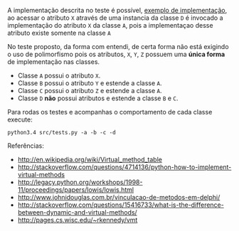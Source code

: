 A implementação descrita no teste é possível, [exemplo de implementação](https://github.com/johnidm/interview-tests/blob/master/test-two/src/main.py), ao acessar o atributo `X` através de uma instancia da classe `D` é invocado a implementação do atributo `X` da classe `A`, pois a implementaçao desse atributo existe somente na classe `A`

No teste proposto, da forma com entendi, de certa forma não está exigindo o uso de polimorfismo pois os atributos, `X`, `Y`, `Z`  possuem uma **única forma** de implementação nas classes.

* Classe `A` possui o atributo `X`.
* Classe `B` possui o atributo `Y` e estende a classe `A`.
* Classe `C` possui o atributo `Z` e estende a classe `A`.
* Classe `D` **não** possui atributos e estende a classe `B` e `C`.

Para rodas os testes e acompanhas o comportamento de cada classe execute:
```
python3.4 src/tests.py -a -b -c -d
```
Referências:
* http://en.wikipedia.org/wiki/Virtual_method_table
* http://stackoverflow.com/questions/4714136/python-how-to-implement-virtual-methods
* http://legacy.python.org/workshops/1998-11/proceedings/papers/lowis/lowis.html
* http://www.johnidouglas.com.br/vinculacao-de-metodos-em-delphi/
* http://stackoverflow.com/questions/15416733/what-is-the-difference-between-dynamic-and-virtual-methods/
* http://pages.cs.wisc.edu/~rkennedy/vmt
